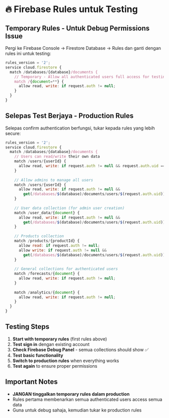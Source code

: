 # 🔥 Firebase Rules untuk Testing

## Temporary Rules - Untuk Debug Permissions Issue

Pergi ke Firebase Console → Firestore Database → Rules dan ganti dengan rules ini untuk testing:

```javascript
rules_version = '2';
service cloud.firestore {
  match /databases/{database}/documents {
    // Temporary - Allow all authenticated users full access for testing
    match /{document=**} {
      allow read, write: if request.auth != null;
    }
  }
}
```

## Selepas Test Berjaya - Production Rules

Selepas confirm authentication berfungsi, tukar kepada rules yang lebih secure:

```javascript
rules_version = '2';
service cloud.firestore {
  match /databases/{database}/documents {
    // Users can read/write their own data
    match /users/{userId} {
      allow read, write: if request.auth != null && request.auth.uid == userId;
    }
    
    // Allow admins to manage all users
    match /users/{userId} {
      allow read, write: if request.auth != null && 
        get(/databases/$(database)/documents/users/$(request.auth.uid)).data.role == 'admin';
    }
    
    // User data collection (for admin user creation)
    match /user_data/{document} {
      allow read, write: if request.auth != null && 
        get(/databases/$(database)/documents/users/$(request.auth.uid)).data.role == 'admin';
    }
    
    // Products collection
    match /products/{productId} {
      allow read: if request.auth != null;
      allow write: if request.auth != null && 
        get(/databases/$(database)/documents/users/$(request.auth.uid)).data.role == 'admin';
    }
    
    // General collections for authenticated users
    match /forecasts/{document} {
      allow read, write: if request.auth != null;
    }
    
    match /analytics/{document} {
      allow read, write: if request.auth != null;
    }
  }
}
```

## Testing Steps

1. **Start with temporary rules** (first rules above)
2. **Test sign in** dengan existing account
3. **Check Firebase Debug Panel** - semua collections should show ✅
4. **Test basic functionality** 
5. **Switch to production rules** when everything works
6. **Test again** to ensure proper permissions

## Important Notes

- **JANGAN tinggalkan temporary rules dalam production**
- Rules pertama membenarkan semua authenticated users access semua data
- Guna untuk debug sahaja, kemudian tukar ke production rules